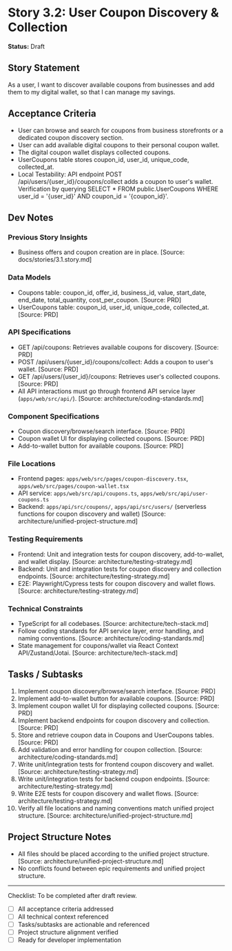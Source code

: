 # Story 3.2: User Coupon Discovery & Collection

**Status:** Draft

## Story Statement
As a user,
I want to discover available coupons from businesses and add them to my digital wallet,
so that I can manage my savings.

## Acceptance Criteria
- User can browse and search for coupons from business storefronts or a dedicated coupon discovery section.
- User can add available digital coupons to their personal coupon wallet.
- The digital coupon wallet displays collected coupons.
- UserCoupons table stores coupon_id, user_id, unique_code, collected_at.
- Local Testability: API endpoint POST /api/users/{user_id}/coupons/collect adds a coupon to user's wallet. Verification by querying SELECT * FROM public.UserCoupons WHERE user_id = '{user_id}' AND coupon_id = '{coupon_id}'.

## Dev Notes
### Previous Story Insights
- Business offers and coupon creation are in place. [Source: docs/stories/3.1.story.md]

### Data Models
- Coupons table: coupon_id, offer_id, business_id, value, start_date, end_date, total_quantity, cost_per_coupon. [Source: PRD]
- UserCoupons table: coupon_id, user_id, unique_code, collected_at. [Source: PRD]

### API Specifications
- GET /api/coupons: Retrieves available coupons for discovery. [Source: PRD]
- POST /api/users/{user_id}/coupons/collect: Adds a coupon to user's wallet. [Source: PRD]
- GET /api/users/{user_id}/coupons: Retrieves user's collected coupons. [Source: PRD]
- All API interactions must go through frontend API service layer (`apps/web/src/api/`). [Source: architecture/coding-standards.md]

### Component Specifications
- Coupon discovery/browse/search interface. [Source: PRD]
- Coupon wallet UI for displaying collected coupons. [Source: PRD]
- Add-to-wallet button for available coupons. [Source: PRD]

### File Locations
- Frontend pages: `apps/web/src/pages/coupon-discovery.tsx`, `apps/web/src/pages/coupon-wallet.tsx`
- API service: `apps/web/src/api/coupons.ts`, `apps/web/src/api/user-coupons.ts`
- Backend: `apps/api/src/coupons/`, `apps/api/src/users/` (serverless functions for coupon discovery and wallet)
[Source: architecture/unified-project-structure.md]

### Testing Requirements
- Frontend: Unit and integration tests for coupon discovery, add-to-wallet, and wallet display. [Source: architecture/testing-strategy.md]
- Backend: Unit and integration tests for coupon discovery and collection endpoints. [Source: architecture/testing-strategy.md]
- E2E: Playwright/Cypress tests for coupon discovery and wallet flows. [Source: architecture/testing-strategy.md]

### Technical Constraints
- TypeScript for all codebases. [Source: architecture/tech-stack.md]
- Follow coding standards for API service layer, error handling, and naming conventions. [Source: architecture/coding-standards.md]
- State management for coupons/wallet via React Context API/Zustand/Jotai. [Source: architecture/tech-stack.md]

## Tasks / Subtasks
1. Implement coupon discovery/browse/search interface. [Source: PRD]
2. Implement add-to-wallet button for available coupons. [Source: PRD]
3. Implement coupon wallet UI for displaying collected coupons. [Source: PRD]
4. Implement backend endpoints for coupon discovery and collection. [Source: PRD]
5. Store and retrieve coupon data in Coupons and UserCoupons tables. [Source: PRD]
6. Add validation and error handling for coupon collection. [Source: architecture/coding-standards.md]
7. Write unit/integration tests for frontend coupon discovery and wallet. [Source: architecture/testing-strategy.md]
8. Write unit/integration tests for backend coupon endpoints. [Source: architecture/testing-strategy.md]
9. Write E2E tests for coupon discovery and wallet flows. [Source: architecture/testing-strategy.md]
10. Verify all file locations and naming conventions match unified project structure. [Source: architecture/unified-project-structure.md]

## Project Structure Notes
- All files should be placed according to the unified project structure. [Source: architecture/unified-project-structure.md]
- No conflicts found between epic requirements and unified project structure.

---

Checklist: To be completed after draft review.
- [ ] All acceptance criteria addressed
- [ ] All technical context referenced
- [ ] Tasks/subtasks are actionable and referenced
- [ ] Project structure alignment verified
- [ ] Ready for developer implementation 